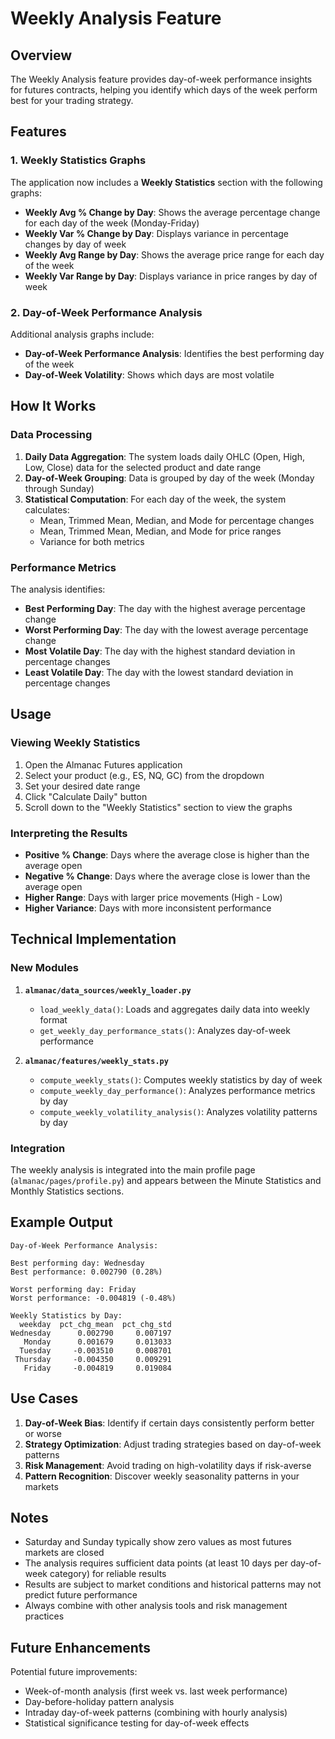 # Weekly Analysis Feature

## Overview

The Weekly Analysis feature provides day-of-week performance insights for futures contracts, helping you identify which days of the week perform best for your trading strategy.

## Features

### 1. Weekly Statistics Graphs

The application now includes a **Weekly Statistics** section with the following graphs:

- **Weekly Avg % Change by Day**: Shows the average percentage change for each day of the week (Monday-Friday)
- **Weekly Var % Change by Day**: Displays variance in percentage changes by day of week
- **Weekly Avg Range by Day**: Shows the average price range for each day of the week
- **Weekly Var Range by Day**: Displays variance in price ranges by day of week

### 2. Day-of-Week Performance Analysis

Additional analysis graphs include:

- **Day-of-Week Performance Analysis**: Identifies the best performing day of the week
- **Day-of-Week Volatility**: Shows which days are most volatile

## How It Works

### Data Processing

1. **Daily Data Aggregation**: The system loads daily OHLC (Open, High, Low, Close) data for the selected product and date range
2. **Day-of-Week Grouping**: Data is grouped by day of the week (Monday through Sunday)
3. **Statistical Computation**: For each day of the week, the system calculates:
   - Mean, Trimmed Mean, Median, and Mode for percentage changes
   - Mean, Trimmed Mean, Median, and Mode for price ranges
   - Variance for both metrics

### Performance Metrics

The analysis identifies:
- **Best Performing Day**: The day with the highest average percentage change
- **Worst Performing Day**: The day with the lowest average percentage change
- **Most Volatile Day**: The day with the highest standard deviation in percentage changes
- **Least Volatile Day**: The day with the lowest standard deviation in percentage changes

## Usage

### Viewing Weekly Statistics

1. Open the Almanac Futures application
2. Select your product (e.g., ES, NQ, GC) from the dropdown
3. Set your desired date range
4. Click "Calculate Daily" button
5. Scroll down to the "Weekly Statistics" section to view the graphs

### Interpreting the Results

- **Positive % Change**: Days where the average close is higher than the average open
- **Negative % Change**: Days where the average close is lower than the average open
- **Higher Range**: Days with larger price movements (High - Low)
- **Higher Variance**: Days with more inconsistent performance

## Technical Implementation

### New Modules

1. **`almanac/data_sources/weekly_loader.py`**
   - `load_weekly_data()`: Loads and aggregates daily data into weekly format
   - `get_weekly_day_performance_stats()`: Analyzes day-of-week performance

2. **`almanac/features/weekly_stats.py`**
   - `compute_weekly_stats()`: Computes weekly statistics by day of week
   - `compute_weekly_day_performance()`: Analyzes performance metrics by day
   - `compute_weekly_volatility_analysis()`: Analyzes volatility patterns by day

### Integration

The weekly analysis is integrated into the main profile page (`almanac/pages/profile.py`) and appears between the Minute Statistics and Monthly Statistics sections.

## Example Output

```
Day-of-Week Performance Analysis:

Best performing day: Wednesday
Best performance: 0.002790 (0.28%)

Worst performing day: Friday  
Worst performance: -0.004819 (-0.48%)

Weekly Statistics by Day:
  weekday  pct_chg_mean  pct_chg_std
Wednesday      0.002790     0.007197
   Monday      0.001679     0.013033
  Tuesday     -0.003510     0.008701
 Thursday     -0.004350     0.009291
   Friday     -0.004819     0.019084
```

## Use Cases

1. **Day-of-Week Bias**: Identify if certain days consistently perform better or worse
2. **Strategy Optimization**: Adjust trading strategies based on day-of-week patterns
3. **Risk Management**: Avoid trading on high-volatility days if risk-averse
4. **Pattern Recognition**: Discover weekly seasonality patterns in your markets

## Notes

- Saturday and Sunday typically show zero values as most futures markets are closed
- The analysis requires sufficient data points (at least 10 days per day-of-week category) for reliable results
- Results are subject to market conditions and historical patterns may not predict future performance
- Always combine with other analysis tools and risk management practices

## Future Enhancements

Potential future improvements:
- Week-of-month analysis (first week vs. last week performance)
- Day-before-holiday pattern analysis
- Intraday day-of-week patterns (combining with hourly analysis)
- Statistical significance testing for day-of-week effects

